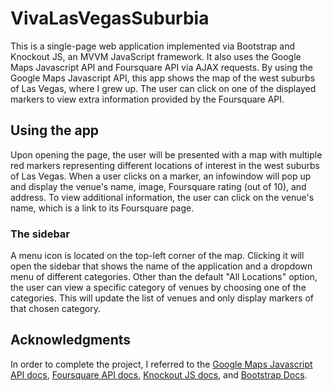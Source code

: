 # VivaLasVegasSuburbia

This is a single-page web application implemented via Bootstrap and Knockout JS, an MVVM JavaScript framework. It also uses the Google Maps Javascript API and Foursquare API via AJAX requests. By using the Google Maps Javascript API, this app shows the map of the west suburbs of Las Vegas, where I grew up. The user can click on one of the displayed markers to view extra information provided by the Foursquare API.

## Using the app

Upon opening the page, the user will be presented with a map with multiple red markers representing different locations of interest in the west suburbs of Las Vegas. When a user clicks on a marker, an infowindow will pop up and display the venue's name, image, Foursquare rating (out of 10), and address. To view additional information, the user can click on the venue's name, which is a link to its Foursquare page.

### The sidebar

A menu icon is located on the top-left corner of the map. Clicking it will open the sidebar that shows the name of the application and a dropdown menu of different categories. Other than the default "All Locations" option, the user can view a specific category of venues by choosing one of the categories. This will update the list of venues and only display markers of that chosen category.

## Acknowledgments

In order to complete the project, I referred to the [Google Maps Javascript API docs](https://developers.google.com/maps/documentation/javascript/reference/3.exp/), [Foursquare API docs](https://developer.foursquare.com/docs/api/endpoints), [Knockout JS docs](http://knockoutjs.com/documentation/introduction.html), and [Bootstrap Docs](https://getbootstrap.com/docs/4.0/getting-started/introduction/).
